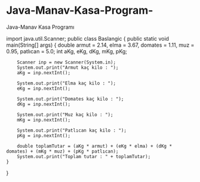 # Java-Manav-Kasa-Program-
Java-Manav Kasa Programı

import java.util.Scanner;
public class Baslangic {
    public static void main(String[] args) {
        double armut = 2.14, elma = 3.67, domates = 1.11, muz = 0.95, patlıcan = 5.0;
        int aKg, eKg, dKg, mKg, pKg;

        Scanner inp = new Scanner(System.in);
        System.out.print("Armut kaç kilo : ");
        aKg = inp.nextInt();

        System.out.print("Elma kaç kilo : ");
        eKg = inp.nextInt();

        System.out.print("Domates kaç kilo : ");
        dKg = inp.nextInt();

        System.out.print("Muz kaç kilo : ");
        mKg = inp.nextInt();

        System.out.print("Patlıcan kaç kilo : ");
        pKg = inp.nextInt();

        double toplamTutar = (aKg * armut) + (eKg * elma) + (dKg * domates) + (mKg * muz) + (pKg * patlıcan);
        System.out.print("Toplam tutar : " + toplamTutar);
    }
}
